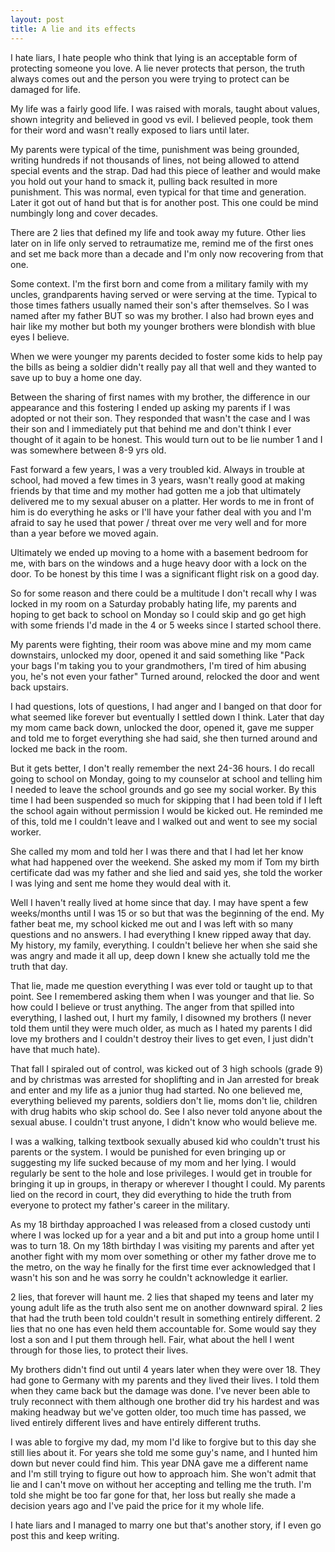 ```yaml
---
layout: post
title: A lie and its effects
---
```


I hate liars, I hate people who think that lying is an acceptable form of protecting someone you love. A lie never protects that person, the truth always comes out and the person you were trying to protect can be damaged for life.
 
My life was a fairly good life. I was raised with morals, taught about values, shown integrity and believed in good vs evil. I believed people, took them for their word and wasn't really exposed to liars until later.
 
My parents were typical of the time, punishment was being grounded, writing hundreds if not thousands of lines, not being allowed to attend special events and the strap. Dad had this piece of leather and would make you hold out your hand to smack it, pulling back resulted in more punishment. This was normal, even typical for that time and generation. Later it got out of hand but that is for another post. This one could be mind numbingly long and cover decades.
 
There are 2 lies that defined my life and took away my future. Other lies later on in life only served to retraumatize me, remind me of the first ones and set me back more than a decade and I'm only now recovering from that one.
 
Some context. I'm the first born and come from a military family with my uncles, grandparents having served or were serving at the time. Typical to those times fathers usually named their son's after themselves. So I was named after my father BUT so was my brother. I also had brown eyes and hair like my mother but both my younger brothers were blondish with blue eyes I believe.
 
When we were younger my parents decided to foster some kids to help pay the bills as being a soldier didn't really pay all that well and they wanted to save up to buy a home one day.
 
Between the sharing of first names with my brother, the difference in our appearance and this fostering I ended up asking my parents if I was adopted or not their son. They responded that wasn't the case and I was their son and I immediately put that behind me and don't think I ever thought of it again to be honest. This would turn out to be lie number 1 and I was somewhere between 8-9 yrs old.
 
Fast forward a few years, I was a very troubled kid. Always in trouble at school, had moved a few times in 3 years, wasn't really good at making friends by that time and my mother had gotten me a job that ultimately delivered me to my sexual abuser on a platter. Her words to me in front of him is do everything he asks or I'll have your father deal with you and I'm afraid to say he used that power / threat over me very well and for more than a year before we moved again.
 
Ultimately we ended up moving to a home with a basement bedroom for me, with bars on the windows and a huge heavy door with a lock on the door. To be honest by this time I was a significant flight risk on a good day.
 
So for some reason and there could be a multitude I don't recall why I was locked in my room on a Saturday probably hating life, my parents and hoping to get back to school on Monday so I could skip and go get high with some friends I'd made in the 4 or 5 weeks since I started school there.
 
My parents were fighting, their room was above mine and my mom came downstairs, unlocked my door, opened it and said something like "Pack your bags I'm taking you to your grandmothers, I'm tired of him abusing you, he's not even your father" Turned around, relocked the door and went back upstairs.
 
I had questions, lots of questions, I had anger and I banged on that door for what seemed like forever but eventually I settled down I think. Later that day my mom came back down, unlocked the door, opened it, gave me supper and told me to forget everything she had said, she then turned around and locked me back in the room.
 
But it gets better, I don't really remember the next 24-36 hours. I do recall going to school on Monday, going to my counselor at school and telling him I needed to leave the school grounds and go see my social worker. By this time I had been suspended so much for skipping that I had been told if I left the school again without permission I would be kicked out. He reminded me of this, told me I couldn't leave and I walked out and went to see my social worker.
 
She called my mom and told her I was there and that I had let her know what had happened over the weekend. She asked my mom if Tom my birth certificate dad was my father and she lied and said yes, she told the worker I was lying and sent me home they would deal with it.
 
Well I haven't really lived at home since that day. I may have spent a few weeks/months until I was 15 or so but that was the beginning of the end. My father beat me, my school kicked me out and I was left with so many questions and no answers. I had everything I knew ripped away that day. My history, my family, everything. I couldn't believe her when she said she was angry and made it all up, deep down I knew she actually told me the truth that day.
 
That lie, made me question everything I was ever told or taught up to that point. See I remembered asking them when I was younger and that lie. So how could I believe or trust anything. The anger from that spilled into everything, I lashed out, I hurt my family, I disowned my brothers (I never told them until they were much older, as much as I hated my parents I did love my brothers and I couldn't destroy their lives to get even, I just didn't have that much hate).
 
That fall I spiraled out of control, was kicked out of 3 high schools (grade 9) and by christmas was arrested for shoplifting and in Jan arrested for break and enter and my life as a junior thug had started. No one believed me, everything believed my parents, soldiers don't lie, moms don't lie, children with drug habits who skip school do. See I also never told anyone about the sexual abuse. I couldn't trust anyone, I didn't know who would believe me.
 
I was a walking, talking textbook sexually abused kid who couldn't trust his parents or the system. I would be punished for even bringing up or suggesting my life sucked because of my mom and her lying. I would regularly be sent to the hole and lose privileges. I would get in trouble for bringing it up in groups, in therapy or wherever I thought I could. My parents lied on the record in court, they did everything to hide the truth from everyone to protect my father's career in the military.
 
As my 18 birthday approached I was released from a closed custody unti where I was locked up for a year and a bit and put into a group home until I was to turn 18. On my 18th birthday I was visiting my parents and after yet another fight with my mom over something or other my father drove me to the metro, on the way he finally for the first time ever acknowledged that I wasn't his son and he was sorry he couldn't acknowledge it earlier.
 
2 lies, that forever will haunt me. 2 lies that shaped my teens and later my young adult life as the truth also sent me on another downward spiral. 2 lies that had the truth been told couldn't result in something entirely different. 2 lies that no one has even held them accountable for. Some would say they lost a son and I put them through hell. Fair, what about the hell I went through for those lies, to protect their lives.
 
My brothers didn't find out until 4 years later when they were over 18. They had gone to Germany with my parents and they lived their lives. I told them when they came back but the damage was done. I've never been able to truly reconnect with them although one brother did try his hardest and was making headway but we've gotten older, too much time has passed, we lived entirely different lives and have entirely different truths.
 
I was able to forgive my dad, my mom I'd like to forgive but to this day she still lies about it. For years she told me some guy's name, and I hunted him down but never could find him. This year DNA gave me a different name and I'm still trying to figure out how to approach him. She won't admit that lie and I can't move on without her accepting and telling me the truth. I'm told she might be too far gone for that, her loss but really she made a decision years ago and I've paid the price for it my whole life.
 
I hate liars and I managed to marry one but that's another story, if I even go post this and keep writing.
